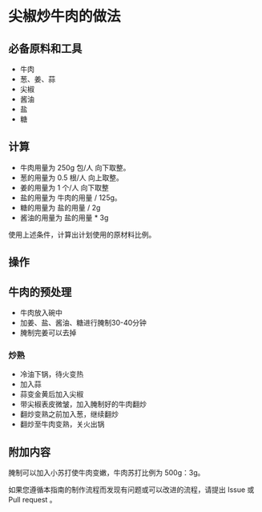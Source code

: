 # 尖椒炒牛肉的做法

## 必备原料和工具

* 牛肉
* 葱、姜、蒜
* 尖椒
* 酱油
* 盐
* 糖

## 计算

* 牛肉用量为 250g 包/人 向下取整。
* 葱的用量为 0.5 根/人 向上取整。
* 姜的用量为 1 个/人 向下取整
* 盐的用量为 牛肉的用量 / 125g。
* 糖的用量为 盐的用量 / 2g
* 酱油的用量为 盐的用量 * 3g

使用上述条件，计算出计划使用的原材料比例。

## 操作

## 牛肉的预处理

* 牛肉放入碗中
* 加姜、盐、酱油、糖进行腌制30-40分钟
* 腌制完姜可以去掉


### 炒熟

* 冷油下锅，待火变热
* 加入蒜
* 蒜变金黄后加入尖椒
* 带尖椒表皮微皱，加入腌制好的牛肉翻炒
* 翻炒变熟之前加入葱，继续翻炒
* 翻炒至牛肉变熟，关火出锅



## 附加内容

腌制可以加入小苏打使牛肉变嫩，牛肉苏打比例为 500g：3g。

如果您遵循本指南的制作流程而发现有问题或可以改进的流程，请提出 Issue 或 Pull request 。